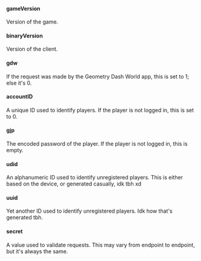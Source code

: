 #### gameVersion
Version of the game.
#### binaryVersion
Version of the client.
#### gdw
If the request was made by the Geometry Dash World app, this is set to 1; else it's 0.
#### accountID
A unique ID used to identify players. If the player is not logged in, this is set to 0.
#### gjp
The encoded password of the player. If the player is not logged in, this is empty.
#### udid
An alphanumeric ID used to identify unregistered players. This is either based on the device, or generated casually, idk tbh xd
#### uuid
Yet another ID used to identify unregistered players. Idk how that's generated tbh.
#### secret
A value used to validate requests. This may vary from endpoint to endpoint, but it's always the same.
